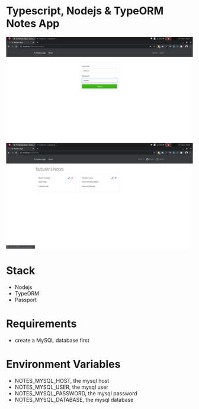# Typescript, Nodejs & TypeORM Notes App

![](screenshots/signin.png)
![](screenshots/notes.png)

# Stack
* Nodejs
* TypeORM
* Passport

# Requirements
* create a MySQL database first

# Environment Variables
* NOTES_MYSQL_HOST, the mysql host
* NOTES_MYSQL_USER, the mysql user
* NOTES_MYSQL_PASSWORD, the mysql password
* NOTES_MYSQL_DATABASE, the mysql database